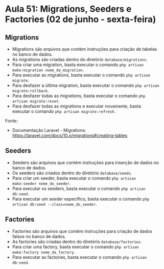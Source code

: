 # Aula 51: Migrations, Seeders e Factories (02 de junho - sexta-feira)

## Migrations

- Migrations são arquivos que contém instruções para criação de tabelas no banco de dados.
- As migrations são criadas dentro do diretório `database/migrations`.
- Para criar uma migration, basta executar o comando `php artisan make:migration nome_da_migration`.
- Para executar as migrations, basta executar o comando `php artisan migrate`.
- Para desfazer a última migration, basta executar o comando `php artisan migrate:rollback`.
- Para desfazer todas as migrations, basta executar o comando `php artisan migrate:reset`.
- Para desfazer todas as migrations e executar novamente, basta executar o comando `php artisan migrate:refresh`.

Fonte:
- Documentação Laravel - Migrations:
https://laravel.com/docs/10.x/migrations#creating-tables

## Seeders

- Seeders são arquivos que contém instruções para inserção de dados no banco de dados.
- Os seeders são criados dentro do diretório `database/seeds`.
- Para criar um seeder, basta executar o comando `php artisan make:seeder nome_do_seeder`.
- Para executar os seeders, basta executar o comando `php artisan db:seed`.
- Para executar um seeder específico, basta executar o comando `php artisan db:seed --class=nome_do_seeder`.

## Factories

- Factories são arquivos que contém instruções para criação de dados falsos no banco de dados.
- As factories são criadas dentro do diretório `database/factories`.
- Para criar uma factory, basta executar o comando `php artisan make:factory nome_da_factory`.
- Para executar as factories, basta executar o comando `php artisan db:seed`.
